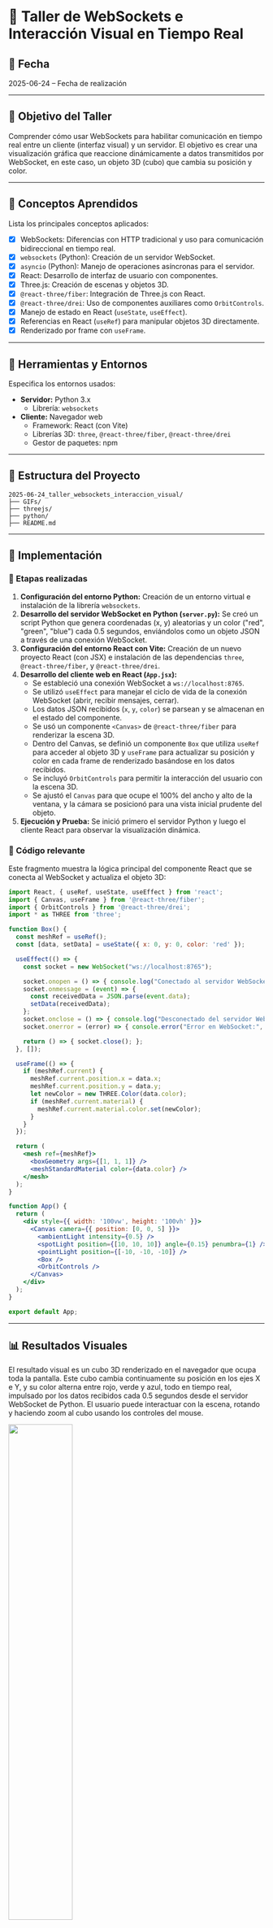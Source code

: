 # 🧪 Taller de WebSockets e Interacción Visual en Tiempo Real

## 📅 Fecha
2025-06-24 – Fecha de realización

---

## 🎯 Objetivo del Taller

Comprender cómo usar WebSockets para habilitar comunicación en tiempo real entre un cliente (interfaz visual) y un servidor. El objetivo es crear una visualización gráfica que reaccione dinámicamente a datos transmitidos por WebSocket, en este caso, un objeto 3D (cubo) que cambia su posición y color.

---

## 🧠 Conceptos Aprendidos

Lista los principales conceptos aplicados:

- [x] WebSockets: Diferencias con HTTP tradicional y uso para comunicación bidireccional en tiempo real.
- [x] `websockets` (Python): Creación de un servidor WebSocket.
- [x] `asyncio` (Python): Manejo de operaciones asíncronas para el servidor.
- [x] React: Desarrollo de interfaz de usuario con componentes.
- [x] Three.js: Creación de escenas y objetos 3D.
- [x] `@react-three/fiber`: Integración de Three.js con React.
- [x] `@react-three/drei`: Uso de componentes auxiliares como `OrbitControls`.
- [x] Manejo de estado en React (`useState`, `useEffect`).
- [x] Referencias en React (`useRef`) para manipular objetos 3D directamente.
- [x] Renderizado por frame con `useFrame`.

---

## 🔧 Herramientas y Entornos

Especifica los entornos usados:

- **Servidor:** Python 3.x
    - Librería: `websockets`
- **Cliente:** Navegador web
    - Framework: React (con Vite)
    - Librerías 3D: `three`, `@react-three/fiber`, `@react-three/drei`
    - Gestor de paquetes: npm

---

## 📁 Estructura del Proyecto
```
2025-06-24_taller_websockets_interaccion_visual/
├── GIFs/
├── threejs/
├── python/
├── README.md
```
---

## 🧪 Implementación

### 🔹 Etapas realizadas
1.  **Configuración del entorno Python:** Creación de un entorno virtual e instalación de la librería `websockets`.
2.  **Desarrollo del servidor WebSocket en Python (`server.py`):** Se creó un script Python que genera coordenadas (x, y) aleatorias y un color ("red", "green", "blue") cada 0.5 segundos, enviándolos como un objeto JSON a través de una conexión WebSocket.
3.  **Configuración del entorno React con Vite:** Creación de un nuevo proyecto React (con JSX) e instalación de las dependencias `three`, `@react-three/fiber`, y `@react-three/drei`.
4.  **Desarrollo del cliente web en React (`App.jsx`):**
    * Se estableció una conexión WebSocket a `ws://localhost:8765`.
    * Se utilizó `useEffect` para manejar el ciclo de vida de la conexión WebSocket (abrir, recibir mensajes, cerrar).
    * Los datos JSON recibidos (`x`, `y`, `color`) se parsean y se almacenan en el estado del componente.
    * Se usó un componente `<Canvas>` de `@react-three/fiber` para renderizar la escena 3D.
    * Dentro del Canvas, se definió un componente `Box` que utiliza `useRef` para acceder al objeto 3D y `useFrame` para actualizar su posición y color en cada frame de renderizado basándose en los datos recibidos.
    * Se incluyó `OrbitControls` para permitir la interacción del usuario con la escena 3D.
    * Se ajustó el `Canvas` para que ocupe el 100% del ancho y alto de la ventana, y la cámara se posicionó para una vista inicial prudente del objeto.
5.  **Ejecución y Prueba:** Se inició primero el servidor Python y luego el cliente React para observar la visualización dinámica.

### 🔹 Código relevante

Este fragmento muestra la lógica principal del componente React que se conecta al WebSocket y actualiza el objeto 3D:

```jsx
import React, { useRef, useState, useEffect } from 'react';
import { Canvas, useFrame } from '@react-three/fiber';
import { OrbitControls } from '@react-three/drei';
import * as THREE from 'three';

function Box() {
  const meshRef = useRef();
  const [data, setData] = useState({ x: 0, y: 0, color: 'red' });

  useEffect(() => {
    const socket = new WebSocket("ws://localhost:8765");

    socket.onopen = () => { console.log("Conectado al servidor WebSocket."); };
    socket.onmessage = (event) => {
      const receivedData = JSON.parse(event.data);
      setData(receivedData);
    };
    socket.onclose = () => { console.log("Desconectado del servidor WebSocket."); };
    socket.onerror = (error) => { console.error("Error en WebSocket:", error); };

    return () => { socket.close(); };
  }, []);

  useFrame(() => {
    if (meshRef.current) {
      meshRef.current.position.x = data.x;
      meshRef.current.position.y = data.y;
      let newColor = new THREE.Color(data.color);
      if (meshRef.current.material) {
        meshRef.current.material.color.set(newColor);
      }
    }
  });

  return (
    <mesh ref={meshRef}>
      <boxGeometry args={[1, 1, 1]} />
      <meshStandardMaterial color={data.color} />
    </mesh>
  );
}

function App() {
  return (
    <div style={{ width: '100vw', height: '100vh' }}>
      <Canvas camera={{ position: [0, 0, 5] }}>
        <ambientLight intensity={0.5} />
        <spotLight position={[10, 10, 10]} angle={0.15} penumbra={1} />
        <pointLight position={[-10, -10, -10]} />
        <Box />
        <OrbitControls />
      </Canvas>
    </div>
  );
}

export default App;
```
---
## 📊 Resultados Visuales

El resultado visual es un cubo 3D renderizado en el navegador que ocupa toda la pantalla. Este cubo cambia continuamente su posición en los ejes X e Y, y su color alterna entre rojo, verde y azul, todo en tiempo real, impulsado por los datos recibidos cada 0.5 segundos desde el servidor WebSocket de Python. El usuario puede interactuar con la escena, rotando y haciendo zoom al cubo usando los controles del mouse.

<img src="GIFs/resultado.gif" width="50%" />

---
## 💬 Reflexión Final
Con este taller, aprendí a integrar de manera efectiva la comunicación en tiempo real con WebSockets entre un backend en Python y un frontend visual en React y Three.js. Reforcé mi comprensión de los WebSockets como un protocolo full-duplex y persistente, contrastándolo con el modelo de solicitud-respuesta de HTTP, y cómo esto es fundamental para aplicaciones que requieren actualizaciones constantes, como la visualización de datos de sensores o escenas interactivas multiusuario.

La parte más interesante fue ver cómo los cambios en el servidor se reflejaban instantáneamente en la visualización 3D en el navegador, creando una experiencia dinámica y fluida. La complejidad inicial podría haber residido en la configuración de los dos entornos distintos (Python y JavaScript) y asegurar que la comunicación entre ellos se estableciera correctamente. El uso de websockets en Python y WebSocket API en JavaScript, junto con la abstracción de React Three Fiber, simplificó enormemente este proceso.

Para futuros proyectos, aplicaría esta arquitectura para construir dashboards de monitoreo en tiempo real, juegos sencillos multiusuario, o incluso interfaces de control para hardware conectado. Mejoraría la resiliencia del WebSocket con lógica de reconexión y añadiría más interactividad al cliente, como controles para iniciar/detener la transmisión de datos desde el servidor o filtros para la visualización.
---
## ✅ Checklist de Entrega
- [x] Inicializar proyecto react three fiber en carpeta
- [x] Código limpio y funcional
- [x] GIF incluido con nombre descriptivo
- [x] README completo y claro
- [x] Commits descriptivos